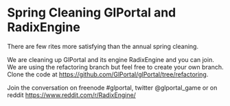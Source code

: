 # Spring Cleaning GlPortal and RadixEngine
There are few rites more satisfying than the annual spring cleaning.

We are cleaning up GlPortal and its engine RadixEngine and you can join.
We are using the refactoring branch but feel free to create your own branch.
Clone the code at https://github.com/GlPortal/glPortal/tree/refactoring.

Join the conversation on freenode #glportal, twitter @glportal_game or on reddit
https://www.reddit.com/r/RadixEngine/
